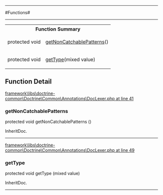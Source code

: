 - - -

#Functions#

- - -

<table id="summary_function" class="title">
<tr><th colspan="2" class="title">Function Summary</th></tr>
<tr>
<td><span class='k'>protected </span> <span class='nx'>void</span></td>
<td class="description"><p class="name"><a href="#getNonCatchablePatterns">getNonCatchablePatterns</a>()</p><p class="description"></p></td>
</tr>
<tr>
<td><span class='k'>protected </span> <span class='nx'>void</span></td>
<td class="description"><p class="name"><a href="#getType">getType</a>(mixed value)</p><p class="description"></p></td>
</tr>
</table>

<h2 id="detail_function">Function Detail</h2>

<a href="https://github.com/JeyDotC/Hirudo/blob/master/framework/libs/doctrine-common/Doctrine/Common/Annotations/DocLexer.php#L41" target='_blank'>framework\libs\doctrine-common\Doctrine\Common\Annotations\DocLexer.php at line 41</a>

<h3 id="getNonCatchablePatterns()">getNonCatchablePatterns</h3>
<span class='k'>protected </span> <span class='nx'>void</span> getNonCatchablePatterns ()

<div class="details">
<p></p>
<dl>
<dt>InheritDoc.</dt>
</dl>
</div>

- - -


<a href="https://github.com/JeyDotC/Hirudo/blob/master/framework/libs/doctrine-common/Doctrine/Common/Annotations/DocLexer.php#L49" target='_blank'>framework\libs\doctrine-common\Doctrine\Common\Annotations\DocLexer.php at line 49</a>

<h3 id="getType()">getType</h3>
<span class='k'>protected </span> <span class='nx'>void</span> getType (mixed value)

<div class="details">
<p></p>
<dl>
<dt>InheritDoc.</dt>
</dl>
</div>

- - -

